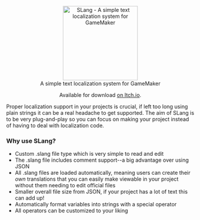 
<p align="center">
<div align="center">
  <img src="https://i.imgur.com/F6nc5mg.png" alt="SLang - A simple text localization system for GameMaker" _target="blank" height=200/>
  </div>
  <div align="center">
   A simple text localization system for GameMaker
   <p>Available for download <a href="https://stoozey.itch.io/slang"> on Itch.io</a>.</p>
   </div>
</p>

Proper localization support in your projects is crucial, if left too long using plain strings it can be a real headache to get supported. The aim of SLang is to be very plug-and-play so you can focus on making your project instead of having to deal with localization code.  

### **Why use SLang?**

-   Custom .slang file type which is very simple to read and edit
-   The .slang file includes comment support--a big advantage over using JSON
-   All .slang files are loaded automatically, meaning users can create their _own_ translations that you can easily make viewable in your project without them needing to edit official files
-   Smaller overall file size from JSON, if your project has a lot of text this can add up!
-   Automatically format variables into strings with a special operator
-   All operators can be customized to your liking

